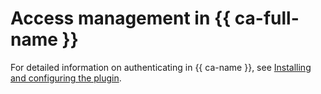 # Access management in {{ ca-full-name }}

For detailed information on authenticating in {{ ca-name }}, see [Installing and configuring the plugin](../quickstart.md#install-plugin).